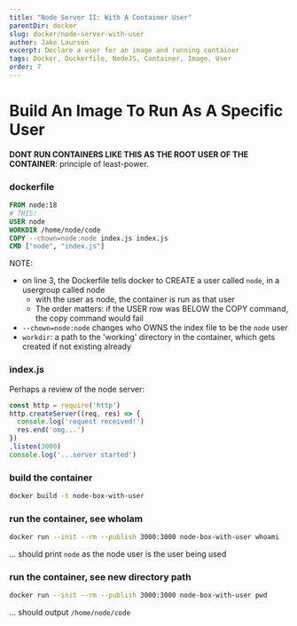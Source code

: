 ```yaml
---
title: "Node Server II: With A Container User"
parentDir: docker
slug: docker/node-server-with-user
author: Jake Laursen
excerpt: Declare a user for an image and running container
tags: Docker, Dockerfile, NodeJS, Container, Image, User
order: 7
---
```


# Build An Image To Run As A Specific User
**DONT RUN CONTAINERS LIKE THIS AS THE ROOT USER OF THE CONTAINER**: principle of least-power.

### dockerfile
```dockerfile
FROM node:18
# THIS!
USER node
WORKDIR /home/node/code
COPY --chown=node:node index.js index.js
CMD ["node", "index.js"]
```

NOTE:
- on line 3, the Dockerfile tells docker to CREATE a user called `node`, in a usergroup called node
  - with the user as node, the container is run as that user
  - The order matters: if the USER row was BELOW the COPY command, the copy command would fail
- `--chown=node:node` changes who OWNS the index file to be the `node` user
- `workdir`: a path to the 'working' directory in the container, which gets created if not existing already

### index.js
Perhaps a review of the node server:
```js
const http = require('http')
http.createServer((req, res) => {
  console.log('request received!')
  res.end('omg...')
})
,listen(3000)
console.log('...server started')
```
### build the container
```bash
docker build -t node-box-with-user
```

### run the container, see whoIam
```bash
docker run --init --rm --publish 3000:3000 node-box-with-user whoami
```
... should print ```node``` as the node user is the user being used

### run the container, see new directory path
```bash
docker run --init --rm --publish 3000:3000 node-box-with-user pwd
```
... should output `/home/node/code`

